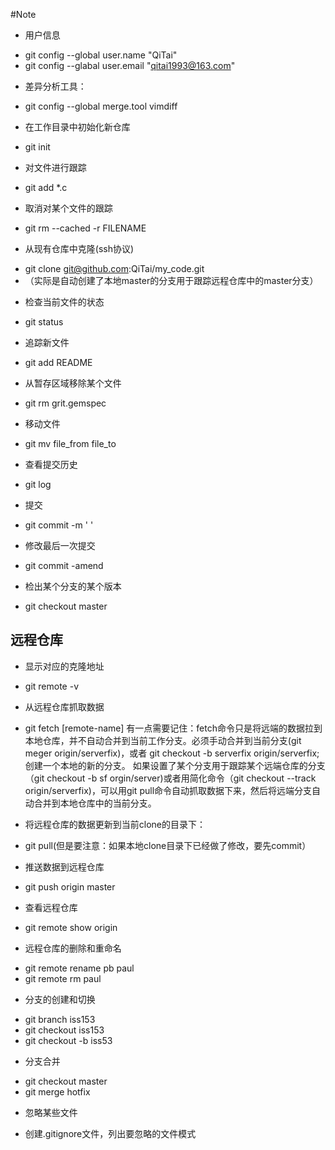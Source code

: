 #Note

 + 用户信息
  * git config --global user.name "QiTai"
  * git config --glabal user.email "qitai1993@163.com"
 + 差异分析工具：
  * git config --global merge.tool vimdiff
 + 在工作目录中初始化新仓库
  * git init 
 + 对文件进行跟踪
  * git add *.c
 + 取消对某个文件的跟踪
  * git rm --cached -r FILENAME
 + 从现有仓库中克隆(ssh协议)
  * git clone git@github.com:QiTai/my_code.git 
  * （实际是自动创建了本地master的分支用于跟踪远程仓库中的master分支）
 + 检查当前文件的状态
  * git status 
 + 追踪新文件
  * git add README
 + 从暂存区域移除某个文件
  * git rm grit.gemspec
 + 移动文件
  * git mv file_from file_to
 + 查看提交历史
  * git log
 + 提交
  * git commit -m ' '
 + 修改最后一次提交
  * git commit -amend
 + 检出某个分支的某个版本
  * git checkout master
## 远程仓库
 + 显示对应的克隆地址
  * git remote -v
 + 从远程仓库抓取数据
  * git fetch [remote-name] 有一点需要记住：fetch命令只是将远端的数据拉到本地仓库，并不自动合并到当前工作分支。必须手动合并到当前分支(git meger origin/serverfix)，或者
git checkout -b serverfix origin/serverfix;创建一个本地的新的分支。
如果设置了某个分支用于跟踪某个远端仓库的分支（git checkout -b sf orgin/server)或者用简化命令（git checkout --track origin/serverfix)，可以用git pull命令自动抓取数据下来，然后将远端分支自动合并到本地仓库中的当前分支。

 + 将远程仓库的数据更新到当前clone的目录下：
  * git pull(但是要注意：如果本地clone目录下已经做了修改，要先commit）
 + 推送数据到远程仓库
  * git push origin master
 + 查看远程仓库
  * git remote show origin
 + 远程仓库的删除和重命名
  * git remote rename pb paul
  * git remote rm paul
 + 分支的创建和切换
  * git branch iss153
  * git checkout iss153
  * git checkout -b iss53
 + 分支合并
  * git checkout master
  * git merge hotfix
 + 忽略某些文件  
  * 创建.gitignore文件，列出要忽略的文件模式
